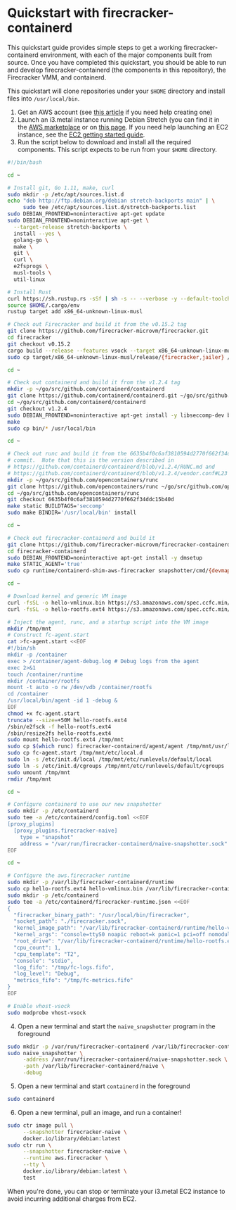 # Quickstart with firecracker-containerd

This quickstart guide provides simple steps to get a working
firecracker-containerd environment, with each of the major components built from
source.  Once you have completed this quickstart, you should be able to run and
develop firecracker-containerd (the components in this repository), the
Firecracker VMM, and containerd.

This quickstart will clone repositories under your `$HOME` directory and install
files into `/usr/local/bin`.

1. Get an AWS account (see
   [this article](https://aws.amazon.com/premiumsupport/knowledge-center/create-and-activate-aws-account/)
   if you need help creating one)
2. Launch an i3.metal instance running Debian Stretch (you can find it in the
   [AWS marketplace](http://deb.li/awsmp) or on [this
   page](https://wiki.debian.org/Cloud/AmazonEC2Image/Stretch).  If you need
   help launching an EC2 instance, see the
   [EC2 getting started guide](https://docs.aws.amazon.com/AWSEC2/latest/UserGuide/EC2_GetStarted.html).
3. Run the script below to download and install all the required components.
   This script expects to be run from your `$HOME` directory.

```bash
#!/bin/bash

cd ~

# Install git, Go 1.11, make, curl
sudo mkdir -p /etc/apt/sources.list.d
echo "deb http://ftp.debian.org/debian stretch-backports main" | \
     sudo tee /etc/apt/sources.list.d/stretch-backports.list
sudo DEBIAN_FRONTEND=noninteractive apt-get update
sudo DEBIAN_FRONTEND=noninteractive apt-get \
  --target-release stretch-backports \
  install --yes \
  golang-go \
  make \
  git \
  curl \
  e2fsprogs \
  musl-tools \
  util-linux

# Install Rust
curl https://sh.rustup.rs -sSf | sh -s -- --verbose -y --default-toolchain 1.32.0
source $HOME/.cargo/env
rustup target add x86_64-unknown-linux-musl

# Check out Firecracker and build it from the v0.15.2 tag
git clone https://github.com/firecracker-microvm/firecracker.git
cd firecracker
git checkout v0.15.2
cargo build --release --features vsock --target x86_64-unknown-linux-musl
sudo cp target/x86_64-unknown-linux-musl/release/{firecracker,jailer} /usr/local/bin

cd ~

# Check out containerd and build it from the v1.2.4 tag
mkdir -p ~/go/src/github.com/containerd/containerd
git clone https://github.com/containerd/containerd.git ~/go/src/github.com/containerd/containerd
cd ~/go/src/github.com/containerd/containerd
git checkout v1.2.4
sudo DEBIAN_FRONTEND=noninteractive apt-get install -y libseccomp-dev btrfs-progs
make
sudo cp bin/* /usr/local/bin

cd ~

# Check out runc and build it from the 6635b4f0c6af3810594d2770f662f34ddc15b40d
# commit.  Note that this is the version described in
# https://github.com/containerd/containerd/blob/v1.2.4/RUNC.md and
# https://github.com/containerd/containerd/blob/v1.2.4/vendor.conf#L23
mkdir -p ~/go/src/github.com/opencontainers/runc
git clone https://github.com/opencontainers/runc ~/go/src/github.com/opencontainers/runc
cd ~/go/src/github.com/opencontainers/runc
git checkout 6635b4f0c6af3810594d2770f662f34ddc15b40d
make static BUILDTAGS='seccomp'
sudo make BINDIR='/usr/local/bin' install

cd ~

# Check out firecracker-containerd and build it
git clone https://github.com/firecracker-microvm/firecracker-containerd.git
cd firecracker-containerd
sudo DEBIAN_FRONTEND=noninteractive apt-get install -y dmsetup
make STATIC_AGENT='true'
sudo cp runtime/containerd-shim-aws-firecracker snapshotter/cmd/{devmapper/devmapper_snapshotter,naive/naive_snapshotter} /usr/local/bin

cd ~

# Download kernel and generic VM image
curl -fsSL -o hello-vmlinux.bin https://s3.amazonaws.com/spec.ccfc.min/img/hello/kernel/hello-vmlinux.bin
curl -fsSL -o hello-rootfs.ext4 https://s3.amazonaws.com/spec.ccfc.min/img/hello/fsfiles/hello-rootfs.ext4

# Inject the agent, runc, and a startup script into the VM image
mkdir /tmp/mnt
# Construct fc-agent.start
cat >fc-agent.start <<EOF
#!/bin/sh
mkdir -p /container
exec > /container/agent-debug.log # Debug logs from the agent
exec 2>&1
touch /container/runtime
mkdir /container/rootfs
mount -t auto -o rw /dev/vdb /container/rootfs
cd /container
/usr/local/bin/agent -id 1 -debug &
EOF
chmod +x fc-agent.start
truncate --size=+50M hello-rootfs.ext4
/sbin/e2fsck -f hello-rootfs.ext4
/sbin/resize2fs hello-rootfs.ext4
sudo mount hello-rootfs.ext4 /tmp/mnt
sudo cp $(which runc) firecracker-containerd/agent/agent /tmp/mnt/usr/local/bin
sudo cp fc-agent.start /tmp/mnt/etc/local.d
sudo ln -s /etc/init.d/local /tmp/mnt/etc/runlevels/default/local
sudo ln -s /etc/init.d/cgroups /tmp/mnt/etc/runlevels/default/cgroups
sudo umount /tmp/mnt
rmdir /tmp/mnt

cd ~

# Configure containerd to use our new snapshotter
sudo mkdir -p /etc/containerd
sudo tee -a /etc/containerd/config.toml <<EOF
[proxy_plugins]
  [proxy_plugins.firecracker-naive]
    type = "snapshot"
    address = "/var/run/firecracker-containerd/naive-snapshotter.sock"
EOF

cd ~

# Configure the aws.firecracker runtime
sudo mkdir -p /var/lib/firecracker-containerd/runtime
sudo cp hello-rootfs.ext4 hello-vmlinux.bin /var/lib/firecracker-containerd/runtime
sudo mkdir -p /etc/containerd
sudo tee -a /etc/containerd/firecracker-runtime.json <<EOF
{
  "firecracker_binary_path": "/usr/local/bin/firecracker",
  "socket_path": "./firecracker.sock",
  "kernel_image_path": "/var/lib/firecracker-containerd/runtime/hello-vmlinux.bin",
  "kernel_args": "console=ttyS0 noapic reboot=k panic=1 pci=off nomodules rw",
  "root_drive": "/var/lib/firecracker-containerd/runtime/hello-rootfs.ext4",
  "cpu_count": 1,
  "cpu_template": "T2",
  "console": "stdio",
  "log_fifo": "/tmp/fc-logs.fifo",
  "log_level": "Debug",
  "metrics_fifo": "/tmp/fc-metrics.fifo"
}
EOF

# Enable vhost-vsock
sudo modprobe vhost-vsock
```

4. Open a new terminal and start the `naive_snapshotter` program in the
   foreground

```bash
sudo mkdir -p /var/run/firecracker-containerd /var/lib/firecracker-containerd/naive
sudo naive_snapshotter \
     -address /var/run/firecracker-containerd/naive-snapshotter.sock \
     -path /var/lib/firecracker-containerd/naive \
     -debug
```

5. Open a new terminal and start `containerd` in the foreground

```bash
sudo containerd
```

6. Open a new terminal, pull an image, and run a container!

```bash
sudo ctr image pull \
     --snapshotter firecracker-naive \
     docker.io/library/debian:latest
sudo ctr run \
     --snapshotter firecracker-naive \
     --runtime aws.firecracker \
     --tty \
     docker.io/library/debian:latest \
     test
```

When you're done, you can stop or terminate your i3.metal EC2 instance to avoid
incurring additional charges from EC2.
